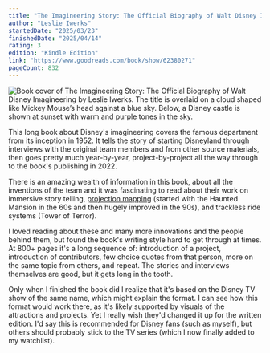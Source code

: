 ```yaml
---
title: "The Imagineering Story: The Official Biography of Walt Disney Imagineering"
author: "Leslie Iwerks"
startedDate: "2025/03/23"
finishedDate: "2025/04/14"
rating: 3
edition: "Kindle Edition"
link: "https://www.goodreads.com/book/show/62380271"
pageCount: 832
---
```


![Book cover of The Imagineering Story: The Official Biography of Walt Disney Imagineering by Leslie Iwerks. The title is overlaid on a cloud shaped like Mickey Mouse’s head against a blue sky. Below, a Disney castle is shown at sunset with warm and purple tones in the sky.](https://images-na.ssl-images-amazon.com/images/S/compressed.photo.goodreads.com/books/1662978544i/62380271.jpg)

This long book about Disney's imagineering covers the famous department from its inception in 1952. It tells the story of starting Disneyland through interviews with the original team members and from other source materials, then goes pretty much year-by-year, project-by-project all the way through to the book's publishing in 2022.

There is an amazing wealth of information in this book, about all the inventions of the team and it was fascinating to read about their work on immersive story telling, [projection mapping][1] (started with the Haunted Mansion in the 60s and then hugely improved in the 90s), and trackless ride systems (Tower of Terror).

I loved reading about these and many more innovations and the people behind them, but found the book's writing style hard to get through at times. At 800+ pages it's a long sequence of: introduction of a project, introduction of contributors, few choice quotes from that person, more on the same topic from others, and repeat. The stories and interviews themselves are good, but it gets long in the tooth.

Only when I finished the book did I realize that it's based on the Disney TV show of the same name, which might explain the format. I can see how this format would work there, as it's likely supported by visuals of the attractions and projects. Yet I really wish they'd changed it up for the written edition. I'd say this is recommended for Disney fans (such as myself), but others should probably stick to the TV series (which I now finally added to my watchlist).



 [1]: https://en.wikipedia.org/wiki/Projection_mapping